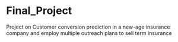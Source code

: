 # Final_Project
Project on Customer conversion prediction in a new-age insurance company and employ multiple outreach plans to sell term insurance

